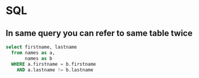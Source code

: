 # SQL
## In same query you can refer to same table twice

```sql
select firstname, lastname 
  from names as a,
       names as b
  WHERE a.firstname = b.firstname
    AND a.lastname != b.lastname
```
